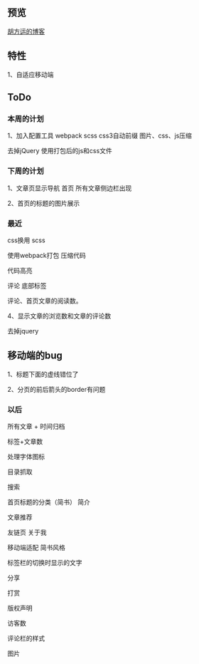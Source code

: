
## 预览

[胡方运的博客](https://hufangyun.com)

## 特性

1、自适应移动端

## ToDo

### 本周的计划

1、加入配置工具 webpack scss css3自动前缀 图片、css、js压缩

去掉jQuery 使用打包后的js和css文件

### 下周的计划

1、文章页显示导航 首页 所有文章侧边栏出现

2、首页的标题的图片展示

### 最近

css换用 scss

使用webpack打包 压缩代码

代码高亮

评论 底部标签

评论、首页文章的阅读数。

4、显示文章的浏览数和文章的评论数

去掉jquery

## 移动端的bug

1、标题下面的虚线错位了

2、分页的前后箭头的border有问题



### 以后

所有文章 + 时间归档

标签+文章数

处理字体图标

目录抓取

搜索

首页标题的分类（简书） 简介

文章推荐

友链页 关于我

移动端适配 简书风格

标签栏的切换时显示的文字

分享

打赏

版权声明

访客数

评论栏的样式

图片
